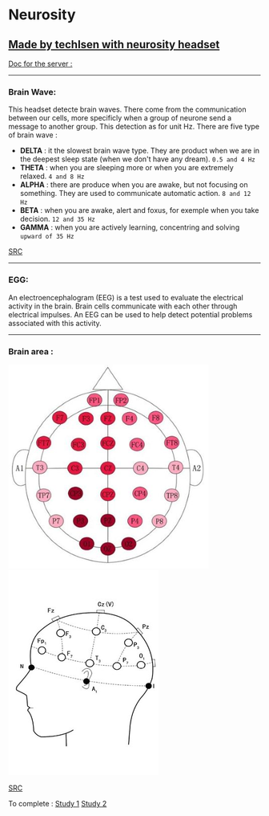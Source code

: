 # Neurosity

  

## [Made by techIsen with neurosity headset](https://docs.neurosity.co/)

[Doc for the server :](https://docs.neurosity.co/docs/getting-started)

  
  
***
### Brain Wave:

This headset detecte brain waves. There come from the communication between our cells, more specificly when a group of neurone send a message to another group. This detection as for unit Hz. There are five type of brain wave :

* **DELTA** : it the slowest brain wave type. They are product when we are in the deepest sleep state (when we don't have any dream). `0.5 and 4 Hz`
* **THETA** : when you are sleeping more or when you are extremely relaxed. `4 and 8 Hz`
* **ALPHA** : there are produce when you are awake, but not focusing on something. They are used to communicate automatic action. `8 and 12 Hz`
* **BETA** : when you are awake, alert and foxus, for exemple when you take decision.  `12 and 35 Hz`
* **GAMMA** : when you are actively learning, concentring and solving `upward of 35 Hz`

[SRC](https://www.healthline.com/health/alpha-brain-waves#different-types-of-brain-waves)

***
### EGG:
An electroencephalogram (EEG) is a test used to evaluate the electrical activity in the brain. Brain cells communicate with each other through electrical impulses. An EEG can be used to help detect potential problems associated with this activity.

*** 
### Brain area :
![plot](.dist/crv.jpg)![plot](.dist/crv2.jpg)

[SRC](https://www.healthline.com/health/alpha-brain-waves#different-types-of-brain-waves)

To complete : [Study 1](.dist/symmetry-13-01746.pdf)   [Study 2](https://www.ncbi.nlm.nih.gov/pmc/articles/PMC5591875/)
